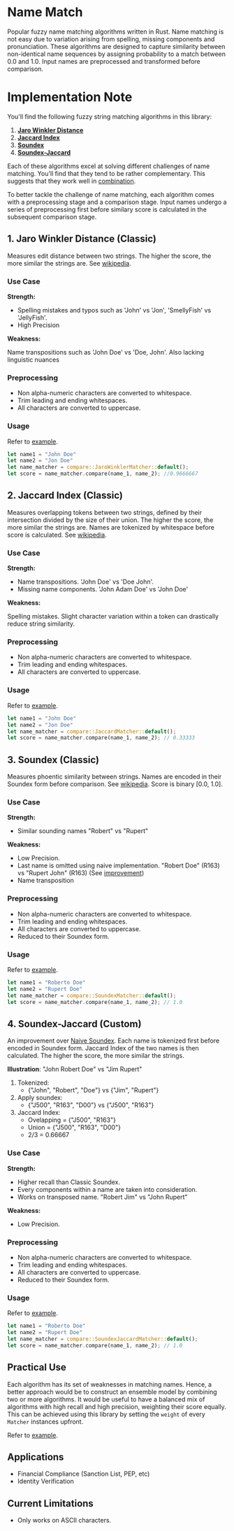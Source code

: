 # Name Match
Popular fuzzy name matching algorithms written in Rust. Name matching is not easy due to variation arising from spelling,
missing components and pronunciation. These algorithms are designed to
capture similarity between non-identical name sequences by assigning probability to a match between
0.0 and 1.0. Input names are preprocessed and transformed before comparison.

# Implementation Note

You'll find the following fuzzy string matching algorithms in this library:

1. **[Jaro Winkler Distance](#1-jaro-winkler-distance-classic)**
2. **[Jaccard Index](#2-jaccard-index-classic)**
3. **[Soundex](#3-soundex-classic)**
4. **[Soundex-Jaccard](#4-soundex-jaccard-custom)**

Each of these algorithms excel at solving different challenges of name matching. You'll find that they tend to be rather complementary.
This suggests that they work well in [combination](#practical-use).

To better tackle the challenge of name matching, each algorithm comes with a preprocessing stage and a comparison stage.
Input names undergo a series of preprocessing first before similary score is calculated in the subsequent comparison stage.


## 1. Jaro Winkler Distance (Classic)

Measures edit distance between two strings. The higher the score, the more similar the strings are. See [wikipedia](https://en.wikipedia.org/wiki/Jaro%E2%80%93Winkler_distance).

### Use Case

**Strength:**

- Spelling mistakes and typos such as 'John' vs 'Jon', 'SmellyFish' vs 'JellyFish'.
- High Precision

**Weakness:**

Name transpositions such as 'John Doe' vs 'Doe, John'. Also lacking linguistic nuances

### Preprocessing

- Non alpha-numeric characters are converted to whitespace.
- Trim leading and ending whitespaces.
- All characters are converted to uppercase.

### Usage

Refer to [example](/examples/jaro_winkler.rs).

```rust
let name1 = "John Doe"
let name2 = "Jon Doe"
let name_matcher = compare::JaroWinklerMatcher::default();
let score = name_matcher.compare(name_1, name_2); //0.9666667
```

## 2. Jaccard Index (Classic)

Measures overlapping tokens between two strings, defined by their intersection divided by the size of their union. The higher the score, the more similar the strings are.
Names are tokenized by whitespace before score is calculated. See [wikipedia](https://en.wikipedia.org/wiki/Jaccard_index).

### Use Case

**Strength:**

- Name transpositions. 'John Doe' vs 'Doe John'.
- Missing name components. 'John Adam Doe' vs 'John Doe'

**Weakness:**

Spelling mistakes. Slight character variation within a token can drastically reduce string similarity.

### Preprocessing

- Non alpha-numeric characters are converted to whitespace.
- Trim leading and ending whitespaces.
- All characters are converted to uppercase.

### Usage

Refer to [example](/examples/jaccard.rs).

```rust
let name1 = "John Doe"
let name2 = "Jon Doe"
let name_matcher = compare::JaccardMatcher::default();
let score = name_matcher.compare(name_1, name_2); // 0.33333
```

## 3. Soundex (Classic)

Measures phoentic similarity between strings. Names are encoded in their Soundex form before comparison. See [wikipedia](https://en.wikipedia.org/wiki/Soundex).
Score is binary [0.0, 1.0].

### Use Case

**Strength:**

- Similar sounding names "Robert" vs "Rupert"

**Weakness:**

- Low Precision.
- Last name is omitted using naive implementation. "Robert Doe" (R163) vs "Rupert John" (R163) (See [improvement](#4-soundexjaccard-custom))
- Name transposition

### Preprocessing

- Non alpha-numeric characters are converted to whitespace.
- Trim leading and ending whitespaces.
- All characters are converted to uppercase.
- Reduced to their Soundex form.

### Usage

Refer to [example](/examples/soundex.rs).

```rust
let name1 = "Roberto Doe"
let name2 = "Rupert Doe"
let name_matcher = compare::SoundexMatcher::default();
let score = name_matcher.compare(name_1, name_2); // 1.0
```

## 4. Soundex-Jaccard (Custom)

An improvement over [Naive Soundex](#3-soundex-classic). Each name is tokenized first before encoded in Soundex form. Jaccard Index of the two names
is then calculated. The higher the score, the more similar the strings.

**Illustration**: "John Robert Doe" vs "Jim Rupert"

1. Tokenized:
   - {"John", "Robert", "Doe"} vs {"Jim", "Rupert"}
2. Apply soundex:
   - {"J500", "R163", "D00"} vs {"J500", "R163"}
3. Jaccard Index:
   - Ovelapping = {"J500", "R163"}
   - Union = {"J500", "R163", "D00"}  
   - 2/3 = 0.66667

### Use Case

**Strength:**

- Higher recall than Classic Soundex.
- Every components within a name are taken into consideration.
- Works on transposed name. "Robert Jim" vs "John Rupert"

**Weakness:**

- Low Precision.

### Preprocessing

- Non alpha-numeric characters are converted to whitespace.
- Trim leading and ending whitespaces.
- All characters are converted to uppercase.
- Reduced to their Soundex form.

### Usage

Refer to [example](/examples/soundex.rs).

```rust
let name1 = "Roberto Doe"
let name2 = "Rupert Doe"
let name_matcher = compare::SoundexJaccardMatcher::default();
let score = name_matcher.compare(name_1, name_2); // 1.0
```

## Practical Use

Each algorithm has its set of weaknesses in matching names. Hence, a better approach would be to construct an ensemble model by combining two or more algorithms.
It would be useful to have a balanced mix of algorithms with high recall and high precision, weighting their score equally. This can be achieved using this 
library by setting the `weight` of every `Matcher` instances upfront.

Refer to [example](/examples/ensemble.rs).


## Applications

- Financial Compliance (Sanction List, PEP, etc)
- Identity Verification

## Current Limitations

- Only works on ASCII characters.
